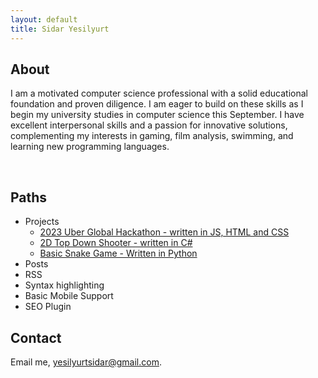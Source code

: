 ```yaml
---
layout: default
title: Sidar Yesilyurt
---
```


## About
I am a motivated computer science professional with a solid educational foundation and proven diligence. I am eager to build on these skills as I begin my university studies in computer science this September. I have excellent interpersonal skills and a passion for innovative solutions, complementing my interests in gaming, film analysis, swimming, and learning new programming languages.

<br>

## Paths
- Projects
    - [2023 Uber Global Hackathon - written in JS, HTML and CSS](https://github.com/sidar-yesilyurt/405-Found)
    - [2D Top Down Shooter - written in C#](https://github.com/sidar-yesilyurt/shooter-game)
    - [Basic Snake Game - Written in Python](https://github.com/sidar-yesilyurt/SnakeGame)
- Posts
- RSS
- Syntax highlighting
- Basic Mobile Support
- SEO Plugin

## Contact
Email me, [yesilyurtsidar@gmail.com](yesilyurtsidar@gmail.com).
